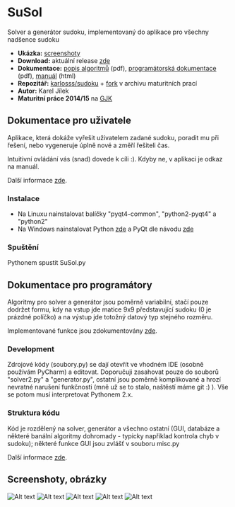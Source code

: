 # SuSol

Solver a generátor sudoku, implementovaný do aplikace pro všechny nadšence sudoku

- **Ukázka:** [screenshoty](https://github.com/karlosss/sudoku/blob/master/screen1.png)
- **Download:** aktuální release [zde](https://github.com/karlosss/sudoku/archive/SuSol.zip)
- **Dokumentace:** [popis algoritmů](https://github.com/karlosss/sudoku/blob/master/anotace.pdf) (pdf),  [programátorská dokumentace](https://github.com/karlosss/sudoku/blob/master/dokumentace.pdf) (pdf), [manuál](https://github.com/karlosss/sudoku/blob/master/man/manual.html) (html)
- **Repozitář:** [karlosss/sudoku](https://github.com/karlosss/sudoku) + [fork](http://github.com/gjkcz/sudoku) v archivu maturitních prací
- **Autor:** Karel Jílek
- **Maturitní práce 2014/15** na [GJK](https://github.com/gjkcz/gjkcz)

## Dokumentace pro uživatele
Aplikace, která dokáže vyřešit uživatelem zadané sudoku, poradit mu při řešení, nebo vygeneruje úplně nové a změří řešiteli čas.

Intuitivní ovládání vás (snad) dovede k cíli :). Kdyby ne, v aplikaci je odkaz na manuál.

Další informace [zde](https://github.com/karlosss/sudoku/blob/master/anotace.pdf).
### Instalace
- Na Linuxu nainstalovat balíčky "pyqt4-common", "python2-pyqt4" a "python2"
- Na Windows nainstalovat Python [zde](http://www.python.org/download/releases/2.7) a PyQt dle návodu [zde](http://riverbankcomputing.co.uk/software/pyqt/download)

### Spuštění
Pythonem spustit SuSol.py

## Dokumentace pro programátory
Algoritmy pro solver a generátor jsou poměrně variabilní, stačí pouze dodržet formu, kdy na vstup jde matice 9x9 představující sudoku (0 je prázdné políčko) a na výstup jde totožný datový typ stejného rozměru.

Implementované funkce jsou zdokumentovány [zde](https://github.com/karlosss/sudoku/blob/master/dokumentace.pdf).

### Development 
Zdrojové kódy (soubory.py) se dají otevřít ve vhodném IDE (osobně používám PyCharm) a editovat. Doporučuji zasahovat pouze do souborů "solver2.py" a "generator.py", ostatní jsou poměrně komplikované a hrozí nevratné narušení funkčnosti (mně už se to stalo, naštěstí máme git :) ). Vše se potom musí interpretovat Pythonem 2.x.

### Struktura kódu
Kód je rozdělený na solver, generátor a všechno ostatní (GUI, databáze a některé banální algoritmy dohromady - typicky například kontrola chyb v sudoku); některé funkce GUI jsou zvlášť v souboru misc.py

Další informace [zde](https://github.com/karlosss/sudoku/blob/master/dokumentace.pdf).

## Screenshoty, obrázky
![Alt text](https://github.com/karlosss/sudoku/blob/master/screenshoty/screen1.png)
![Alt text](https://github.com/karlosss/sudoku/blob/master/screenshoty/screen2.png)
![Alt text](https://github.com/karlosss/sudoku/blob/master/screenshoty/screen3.png)
![Alt text](https://github.com/karlosss/sudoku/blob/master/screenshoty/screen4.png)
![Alt text](https://github.com/karlosss/sudoku/blob/master/screenshoty/screen5.png)

